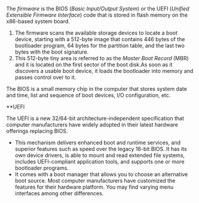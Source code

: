 The _firmware_ is the BIOS (_Basic Input/Output System_) or the UEFI (_Unified Extensible Firmware Interface_) code that is stored in flash memory on the x86-based system board.

1. The firmware scans the available storage devices to locate a boot device, starting with a 512-byte image that contains 446 bytes of the bootloader program, 64 bytes for the partition table, and the last two bytes with the boot signature.
2. This 512-byte tiny area is referred to as the _Master Boot Record_ (MBR) and it is located on the first sector of the boot disk.As soon as it discovers a usable boot device, it loads the bootloader into memory and passes control over to it.

The BIOS is a small memory chip in the computer that stores system date and time, list and sequence of boot devices, I/O configuration, etc.

**UEFI

The UEFI is a new 32/64-bit architecture-independent specification that computer manufacturers have widely adopted in their latest hardware offerings replacing BIOS.

- This mechanism delivers enhanced boot and runtime services, and superior features such as speed over the legacy 16-bit BIOS. It has its own device drivers, is able to mount and read extended file systems, includes UEFI-compliant application tools, and supports one or more bootloader programs.
- It comes with a boot manager that allows you to choose an alternative boot source. Most computer manufacturers have customized the features for their hardware platform. You may find varying menu interfaces among other differences.
